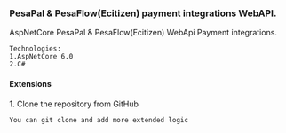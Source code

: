 <h3>PesaPal & PesaFlow(Ecitizen) payment integrations WebAPI.</h3>
AspNetCore PesaPal & PesaFlow(Ecitizen) WebApi Payment integrations.

    Technologies:
    1.AspNetCore 6.0
    2.C#
  

<h4>Extensions</h4>
1. Clone the repository from GitHub

``` You can git clone and add more extended logic ```
